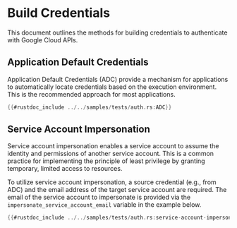 <!-- 
Copyright 2025 Google LLC
Licensed under the Apache License, Version 2.0 (the "License");
you may not use this file except in compliance with the License.
You may obtain a copy of the License at
    https://www.apache.org/licenses/LICENSE-2.0
Unless required by applicable law or agreed to in writing, software
distributed under the License is distributed on an "AS IS" BASIS,
WITHOUT WARRANTIES OR CONDITIONS OF ANY KIND, either express or implied.
See the License for the specific language governing permissions and
limitations under the License.
-->

# Build Credentials

This document outlines the methods for building credentials to authenticate with
Google Cloud APIs.

## Application Default Credentials

Application Default Credentials (ADC) provide a mechanism for applications to
automatically locate credentials based on the execution environment. This is the
recommended approach for most applications.

```rust
{{#rustdoc_include ../../samples/tests/auth.rs:ADC}}
```

## Service Account Impersonation

Service account impersonation enables a service account to assume the identity
and permissions of another service account. This is a common practice for
implementing the principle of least privilege by granting temporary, limited
access to resources.

To utilize service account impersonation, a source credential (e.g., from ADC)
and the email address of the target service account are required. The email of
the service account to impersonate is provided via the
`impersonate_service_account_email` variable in the example below.

```rust
{{#rustdoc_include ../../samples/tests/auth.rs:service-account-impersonation}}
```
